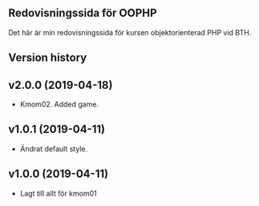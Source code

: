 Redovisningssida för OOPHP
----------------

Det här är min redovisningssida för kursen objektorienterad PHP vid BTH.

Version history
---------------
## v2.0.0 (2019-04-18)
* Kmom02. Added game.

## v1.0.1 (2019-04-11)
* Ändrat default style.


## v1.0.0 (2019-04-11)
* Lagt till allt för kmom01
